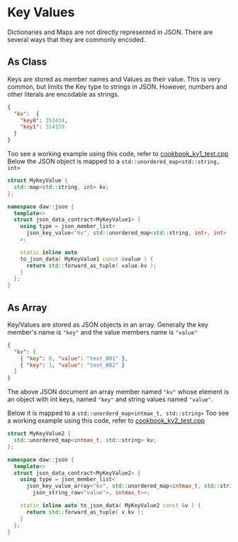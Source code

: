 # Key Values

Dictionaries and Maps are not directly represented in JSON.  There are several ways that they are commonly encoded.

## As Class
Keys are stored as member names and Values as their value.  This is very common, but limits the Key type to strings in JSON.  However, numbers and other literals are encodable as strings.

```json
{ 
  "kv":  {
    "key0": 353434,
    "key1": 314159 
  }
}
```

Too see a working example using this code, refer to [cookbook_kv1_test.cpp](../tests/cookbook_kv1_test.cpp) 
Below the JSON object is mapped to a `std::unordered_map<std::string, int>`
```c++
struct MyKeyValue {
  std::map<std::string, int> kv;
};

namespace daw::json {
  template<>
  struct json_data_contract<MyKeyValue1> {
    using type = json_member_list<
      json_key_value<"kv", std::unordered_map<std::string, int>, int>
    >;

    static inline auto
    to_json_data( MyKeyValue1 const &value ) {
      return std::forward_as_tuple( value.kv );
    }
  };
}
```


## As Array
Key/Values are stored as JSON objects in an array.  Generally the key member's name is `"key"` and the value members name is `"value"`

```json
{
  "kv": [
    { "key": 0, "value": "test_001" },
    { "key": 1, "value": "test_002" }
  ]
}
```
The above JSON document an array member named `"kv"` whose element is an object with int keys, named `"key"` and string values named `"value"`.

Below it is mapped to a `std::unorderd_map<intmax_t, std::string>`
Too see a working example using this code, refer to [cookbook_kv2_test.cpp](../tests/cookbook_kv2_test.cpp) 
```c++
struct MyKeyValue2 {
  std::unordered_map<intmax_t, std::string> kv;
};

namespace daw::json {
  template<>
  struct json_data_contract<MyKeyValue2> {
    using type = json_member_list<
      json_key_value_array<"kv", std::unordered_map<intmax_t, std::string>,
        json_string_raw<"value">, intmax_t>>;

    static inline auto to_json_data( MyKeyValue2 const &v ) {
      return std::forward_as_tuple( v.kv );
    }
  };
} 
```


